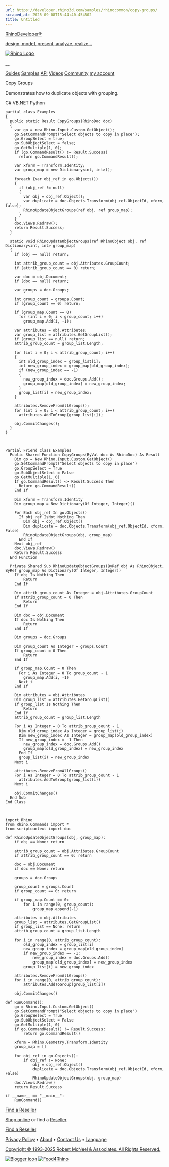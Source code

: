 ```yaml
---
url: https://developer.rhino3d.com/samples/rhinocommon/copy-groups/
scraped_at: 2025-09-08T15:44:40.454502
title: Untitled
---
```


[RhinoDeveloper®](/)

[design, model, present, analyze, realize...](/)

[![Rhino Logo](https://developer.rhino3d.com/images/rhinodevlogo.png)](/)

__

[Guides](https://developer.rhino3d.com/guides)
[Samples](https://developer.rhino3d.com/samples)
[API](https://developer.rhino3d.com/api)
[Videos](https://developer.rhino3d.com/videos)
[Community](https://discourse.mcneel.com/c/rhino-developer) [my account
](https://www.rhino3d.com/my-account/ "Manage your account, licenses, and
teams")

Copy Groups

Demonstrates how to duplicate objects with grouping.

C# VB.NET Python

    
    
    partial class Examples
    {
      public static Result CopyGroups(RhinoDoc doc)
      {
        var go = new Rhino.Input.Custom.GetObject();
        go.SetCommandPrompt("Select objects to copy in place");
        go.GroupSelect = true;
        go.SubObjectSelect = false;
        go.GetMultiple(1, 0);
        if (go.CommandResult() != Result.Success)
          return go.CommandResult();
    
        var xform = Transform.Identity;
        var group_map = new Dictionary<int, int>();
    
        foreach (var obj_ref in go.Objects())
        {
          if (obj_ref != null)
          {
            var obj = obj_ref.Object();
            var duplicate = doc.Objects.Transform(obj_ref.ObjectId, xform, false);
            RhinoUpdateObjectGroups(ref obj, ref group_map);
          }
        }
        doc.Views.Redraw();
        return Result.Success;
      }
    
      static void RhinoUpdateObjectGroups(ref RhinoObject obj, ref Dictionary<int, int> group_map)
      {
        if (obj == null) return;
    
        int attrib_group_count = obj.Attributes.GroupCount;
        if (attrib_group_count == 0) return;
    
        var doc = obj.Document;
        if (doc == null) return;
    
        var groups = doc.Groups;
    
        int group_count = groups.Count;
        if (group_count == 0) return;
    
        if (group_map.Count == 0)
          for (int i = 0; i < group_count; i++)
            group_map.Add(i, -1);
    
        var attributes = obj.Attributes;
        var group_list = attributes.GetGroupList();
        if (group_list == null) return;
        attrib_group_count = group_list.Length;
    
        for (int i = 0; i < attrib_group_count; i++)
        {
          int old_group_index = group_list[i];
          int new_group_index = group_map[old_group_index];
          if (new_group_index == -1)
          {
            new_group_index = doc.Groups.Add();
            group_map[old_group_index] = new_group_index;
          }
          group_list[i] = new_group_index;
        }
    
        attributes.RemoveFromAllGroups();
        for (int i = 0; i < attrib_group_count; i++)
          attributes.AddToGroup(group_list[i]);
    
        obj.CommitChanges();
      }
    }
    
    
    
    Partial Friend Class Examples
      Public Shared Function CopyGroups(ByVal doc As RhinoDoc) As Result
    	Dim go = New Rhino.Input.Custom.GetObject()
    	go.SetCommandPrompt("Select objects to copy in place")
    	go.GroupSelect = True
    	go.SubObjectSelect = False
    	go.GetMultiple(1, 0)
    	If go.CommandResult() <> Result.Success Then
    	  Return go.CommandResult()
    	End If
    
    	Dim xform = Transform.Identity
    	Dim group_map = New Dictionary(Of Integer, Integer)()
    
    	For Each obj_ref In go.Objects()
    	  If obj_ref IsNot Nothing Then
    		Dim obj = obj_ref.Object()
    		Dim duplicate = doc.Objects.Transform(obj_ref.ObjectId, xform, False)
    		RhinoUpdateObjectGroups(obj, group_map)
    	  End If
    	Next obj_ref
    	doc.Views.Redraw()
    	Return Result.Success
      End Function
    
      Private Shared Sub RhinoUpdateObjectGroups(ByRef obj As RhinoObject, ByRef group_map As Dictionary(Of Integer, Integer))
    	If obj Is Nothing Then
    		Return
    	End If
    
    	Dim attrib_group_count As Integer = obj.Attributes.GroupCount
    	If attrib_group_count = 0 Then
    		Return
    	End If
    
    	Dim doc = obj.Document
    	If doc Is Nothing Then
    		Return
    	End If
    
    	Dim groups = doc.Groups
    
    	Dim group_count As Integer = groups.Count
    	If group_count = 0 Then
    		Return
    	End If
    
    	If group_map.Count = 0 Then
    	  For i As Integer = 0 To group_count - 1
    		group_map.Add(i, -1)
    	  Next i
    	End If
    
    	Dim attributes = obj.Attributes
    	Dim group_list = attributes.GetGroupList()
    	If group_list Is Nothing Then
    		Return
    	End If
    	attrib_group_count = group_list.Length
    
    	For i As Integer = 0 To attrib_group_count - 1
    	  Dim old_group_index As Integer = group_list(i)
    	  Dim new_group_index As Integer = group_map(old_group_index)
    	  If new_group_index = -1 Then
    		new_group_index = doc.Groups.Add()
    		group_map(old_group_index) = new_group_index
    	  End If
    	  group_list(i) = new_group_index
    	Next i
    
    	attributes.RemoveFromAllGroups()
    	For i As Integer = 0 To attrib_group_count - 1
    	  attributes.AddToGroup(group_list(i))
    	Next i
    
    	obj.CommitChanges()
      End Sub
    End Class
    
    
    
    import Rhino
    from Rhino.Commands import *
    from scriptcontext import doc
    
    def RhinoUpdateObjectGroups(obj, group_map):
        if obj == None: return
    
        attrib_group_count = obj.Attributes.GroupCount
        if attrib_group_count == 0: return
    
        doc = obj.Document
        if doc == None: return
    
        groups = doc.Groups
    
        group_count = groups.Count
        if group_count == 0: return
    
        if group_map.Count == 0:
            for i in range(0, group_count):
                group_map.append(-1)
    
        attributes = obj.Attributes
        group_list = attributes.GetGroupList()
        if group_list == None: return
        attrib_group_count = group_list.Length
    
        for i in range(0, attrib_group_count):
            old_group_index = group_list[i]
            new_group_index = group_map[old_group_index]
            if new_group_index == -1:
                new_group_index = doc.Groups.Add()
                group_map[old_group_index] = new_group_index
            group_list[i] = new_group_index
    
        attributes.RemoveFromAllGroups()
        for i in range(0, attrib_group_count):
            attributes.AddToGroup(group_list[i])
    
        obj.CommitChanges()
    
    def RunCommand():
        go = Rhino.Input.Custom.GetObject()
        go.SetCommandPrompt("Select objects to copy in place")
        go.GroupSelect = True
        go.SubObjectSelect = False
        go.GetMultiple(1, 0)
        if go.CommandResult() != Result.Success:
            return go.CommandResult()
    
        xform = Rhino.Geometry.Transform.Identity
        group_map = []
    
        for obj_ref in go.Objects():
            if obj_ref != None:
                obj = obj_ref.Object()
                duplicate = doc.Objects.Transform(obj_ref.ObjectId, xform, False)
                RhinoUpdateObjectGroups(obj, group_map)
        doc.Views.Redraw()
        return Result.Success
    
    if __name__ == "__main__":
        RunCommand()
    

  

[Find a Reseller](https://www.rhino3d.com/sales)

[Shop online](https://www.rhino3d.com/store) or find a
[Reseller](https://www.rhino3d.com/sales)

[Find a Reseller](https://www.rhino3d.com/sales)

[Privacy Policy](https://www.rhino3d.com/privacy) •
[About](https://www.rhino3d.com/mcneel/about) • [Contact
Us](https://www.rhino3d.com/mcneel/contact) • [
Language](https://www.rhino3d.com/language "Change to a different region or
language")

[Copyright © 1993-2025 Robert McNeel & Associates. All Rights
Reserved.](https://www.rhino3d.com/mcneel/about)

[](https://www.facebook.com/McNeelRhinoceros/)
[](https://twitter.com/bobmcneel) [](https://www.linkedin.com/groups/75313/)
[](https://www.youtube.com/user/RhinoGuide/videos) [](https://vimeo.com/rhino)
[![Blogger
icon](https://developer.rhino3d.com/images/blogger.svg)](http://blog.rhino3d.com/)
[![Food4Rhino](https://developer.rhino3d.com/images/f4r_icon_01.svg)](https://www.food4rhino.com)

